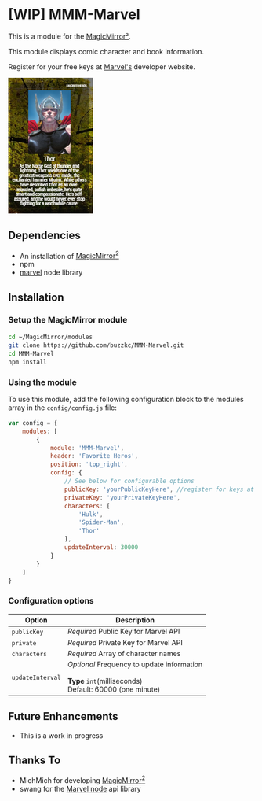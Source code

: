# [WIP] MMM-Marvel

This is a module for the [MagicMirror²](https://github.com/MichMich/MagicMirror/).

This module displays comic character and book information.

Register for your free keys at [Marvel's](https://developer.marvel.com/) developer website. 

![](./images/MMM-Marvel.png)

## Dependencies

* An installation of [MagicMirror<sup>2</sup>](https://github.com/MichMich/MagicMirror)
* npm
* [marvel](https://www.npmjs.com/package/marvel) node library

## Installation
### Setup the MagicMirror module
```bash
cd ~/MagicMirror/modules
git clone https://github.com/buzzkc/MMM-Marvel.git
cd MMM-Marvel
npm install
```
### Using the module

To use this module, add the following configuration block to the modules array in the `config/config.js` file:
```js
var config = {
    modules: [
        {
            module: 'MMM-Marvel',
            header: 'Favorite Heros',
            position: 'top_right',
            config: {
                // See below for configurable options
                publicKey: 'yourPublicKeyHere', //register for keys at https://developer.marvel.com/
                privateKey: 'yourPrivateKeyHere',
                characters: [
                    'Hulk',
                    'Spider-Man',
                    'Thor'
                ],
                updateInterval: 30000
            }
        }
    ]
}
```

### Configuration options

| Option           | Description
|----------------- |-----------
| `publicKey`      | *Required* Public Key for Marvel API
| `private`        | *Required* Private Key for Marvel API
| `characters`     | *Required* Array of character names
| `updateInterval` | *Optional* Frequency to update information  <br><br>**Type** `int`(milliseconds)<br> Default: 60000 (one minute)


## Future Enhancements
* This is a work in progress


## Thanks To
* MichMich for developing [MagicMirror<sup>2</sup>](https://github.com/MichMich/MagicMirror)
* swang for the [Marvel node](https://www.npmjs.com/package/marvel) api library